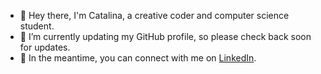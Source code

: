 - 👋 Hey there, I'm Catalina, a creative coder and computer science student.
- 🌱 I’m currently updating my GitHub profile, so please check back soon for updates.
- 💬 In the meantime, you can connect with me on [LinkedIn](https://www.linkedin.com/in/catalina-escalona/).
<!--
**catalinaescalona/catalinaescalona** is a ✨ _special_ ✨ repository because its `README.md` (this file) appears on your GitHub profile.

Here are some ideas to get you started:

- 🔭 I’m currently working on ...
- 🌱 I’m currently learning ...
- 👯 I’m looking to collaborate on ...
- 🤔 I’m looking for help with ...
- 💬 Ask me about ...
- 📫 How to reach me: ...
- 😄 Pronouns: ...
- ⚡ Fun fact: ...
-->
